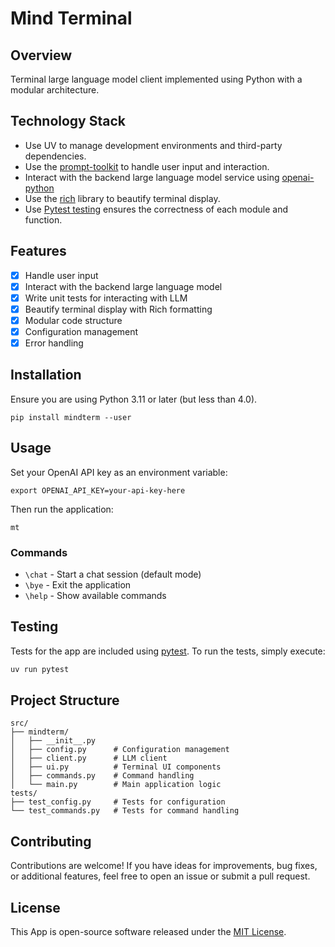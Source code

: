 # Mind Terminal

## Overview

Terminal large language model client implemented using Python with a modular architecture.

## Technology Stack
  * Use UV to manage development environments and third-party dependencies.
  * Use the [prompt-toolkit](https://github.com/prompt-toolkit/python-prompt-toolkit) to handle user input and interaction.
  * Interact with the backend large language model service using [openai-python](https://github.com/openai/openai-python)
  * Use the [rich](https://github.com/Textualize/rich) library to beautify terminal display.
  * Use [Pytest testing](https://github.com/pytest-dev/pytest) ensures the correctness of each module and function.

## Features

  * [x] Handle user input
  * [x] Interact with the backend large language model
  * [x] Write unit tests for interacting with LLM
  * [x] Beautify terminal display with Rich formatting
  * [x] Modular code structure
  * [x] Configuration management
  * [x] Error handling

## Installation

Ensure you are using Python 3.11 or later (but less than 4.0).

``` shell
pip install mindterm --user
```

## Usage

Set your OpenAI API key as an environment variable:

``` shell
export OPENAI_API_KEY=your-api-key-here
```

Then run the application:

``` shell
mt
```

### Commands

- `\chat` - Start a chat session (default mode)
- `\bye` - Exit the application
- `\help` - Show available commands

## Testing

Tests for the app are included using [pytest](https://docs.pytest.org/). To run the tests, simply execute:

```bash
uv run pytest
```

## Project Structure

```
src/
├── mindterm/
│   ├── __init__.py
│   ├── config.py      # Configuration management
│   ├── client.py      # LLM client
│   ├── ui.py          # Terminal UI components
│   ├── commands.py    # Command handling
│   └── main.py        # Main application logic
tests/
├── test_config.py     # Tests for configuration
└── test_commands.py   # Tests for command handling
```

## Contributing

Contributions are welcome! If you have ideas for improvements, bug fixes, or additional features, feel free to open an issue or submit a pull request.

## License

This App is open-source software released under the [MIT License](./LICENSE).
